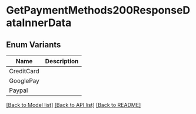 # GetPaymentMethods200ResponseDataInnerData

## Enum Variants

| Name | Description |
|---- | -----|
| CreditCard |  |
| GooglePay |  |
| Paypal |  |

[[Back to Model list]](../README.md#documentation-for-models) [[Back to API list]](../README.md#documentation-for-api-endpoints) [[Back to README]](../README.md)


